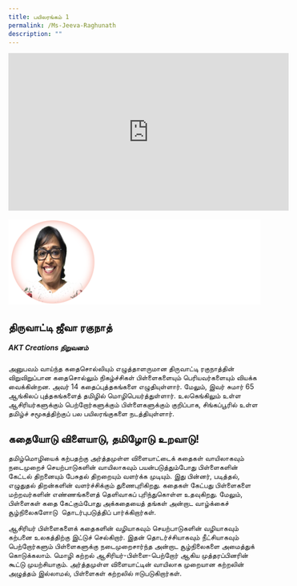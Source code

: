 ```yaml
---
title: பயிலரங்கம் 1
permalink: /Ms-Jeeva-Raghunath
description: ""
---
```

<iframe width="560" height="315" src="https://www.youtube.com/embed/kNe6PnfM_zA" title="YouTube video player" frameborder="0" allow="accelerometer; autoplay; clipboard-write; encrypted-media; gyroscope; picture-in-picture" allowfullscreen></iframe>

![](/images/Jeeva1.png)
## **திருவாட்டி ஜீவா ரகுநாத்**
##### *AKT Creations நிறுவனம்*
அனுபவம் வாய்ந்த கதைசொல்லியும் எழுத்தாளருமான திருவாட்டி ரகுநாத்தின் விறுவிறுப்பான கதைசொல்லும் நிகழ்ச்சிகள் பிள்ளைகளையும் பெரியவர்களையும் வியக்க வைக்கின்றன. அவர் 14 கதைப்புத்தகங்களை எழுதியுள்ளார். மேலும், இவர் சுமார் 65 ஆங்கிலப் புத்தகங்களைத் தமிழில் மொழிபெயர்த்துள்ளார். உலகெங்கிலும் உள்ள ஆசிரியர்களுக்கும் பெற்றோர்களுக்கும் பிள்ளைகளுக்கும் குறிப்பாக, சிங்கப்பூரில் உள்ள தமிழ்ச் சமூகத்திற்குப் பல பயிலரங்குகளை நடத்தியுள்ளார்.

## கதையோடு விளையாடு, தமிழோடு உறவாடு!
தமிழ்மொழியைக் கற்பதற்கு அர்த்தமுள்ள விளையாட்டைக் கதைகள் வாயிலாகவும் நடைமுறைச் செயற்பாடுகளின் வாயிலாகவும் பயன்படுத்தும்போது பிள்ளைகளின் கேட்டல் திறனையும் பேசுதல் திறறையும் வளர்க்க முடியும். இது பின்னர், படித்தல், எழுதுதல் திறன்களின் வளர்ச்சிக்கும் துணைபுரிகிறது. கதைகள் கேட்பது பிள்ளைகளை மற்றவர்களின் எண்ணங்களைத் தெளிவாகப் புரிந்துகொள்ள உதவுகிறது. மேலும், பிள்ளைகள் கதை கேட்கும்போது அக்கதையைத் தங்கள் அன்றாட வாழ்க்கைச் சூழ்நிலைகளோடு  தொடர்புபடுத்திப் பார்க்கிறார்கள்.

ஆசிரியர் பிள்ளைகளைக் கதைகளின் வழியாகவும் செயற்பாடுகளின் வழியாகவும் கற்பனை உலகத்திற்கு இட்டுச் செல்கிறார். இதன் தொடர்ச்சியாகவும் நீட்சியாகவும் பெற்றோர்களும் பிள்ளைகளுக்கு நடைமுறைசார்ந்த அன்றாட சூழ்நிலைகளை அமைத்துக் கொடுக்கலாம். மொழி கற்றல் ஆசிரியர்\-பிள்ளை-பெற்றோர் ஆகிய முத்தரப்பினரின் கூட்டு முயற்சியாகும். அர்த்தமுள்ள விளையாட்டின் வாயிலாக முறையான கற்றலின் அழுத்தம் இல்லாமல், பிள்ளைகள் கற்றலில் ஈடுபடுகிறார்கள்.